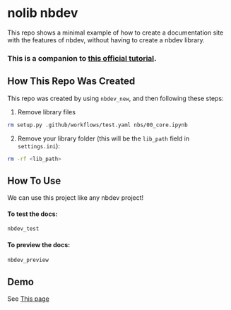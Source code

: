 nolib nbdev
================

<!-- WARNING: THIS FILE WAS AUTOGENERATED! DO NOT EDIT! -->

This repo shows a minimal example of how to create a documentation site
with the features of nbdev, without having to create a nbdev library.

### This is a companion to [this official tutorial](https://nbdev.fast.ai/tutorials/docs_only.html).

## How This Repo Was Created

This repo was created by using `nbdev_new`, and then following these
steps:

1.  Remove library files

``` bash
rm setup.py .github/workflows/test.yaml nbs/00_core.ipynb
```

2.  Remove your library folder (this will be the `lib_path` field in
    `settings.ini`):

``` bash
rm -rf <lib_path>
```

## How To Use

We can use this project like any nbdev project!

#### To test the docs:

``` bash
nbdev_test
```

#### To preview the docs:

``` bash
nbdev_preview
```

## Demo

See [This page]()
